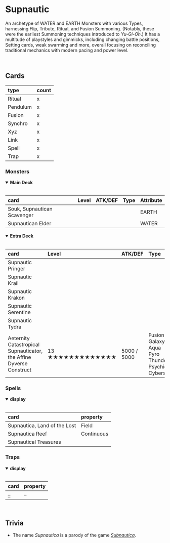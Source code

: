 # Supnautic

An archetype of WATER and EARTH Monsters with various Types, harnessing Flip, Tribute, Ritual, and Fusion Summoning. (Notably, these were the earliest Summoning techniques introduced to *Yu-Gi-Oh*.) It has a multitude of playstyles and gimmicks, including changing battle positions, Setting cards, weak swarming and more, overall focusing on reconciling traditional mechanics with modern pacing and power level.


<br>


## Cards

| type | count |
| :--- | :---- |
| Ritual   | x |
| Pendulum | x |
| Fusion   | x |
| Synchro  | x |
| Xyz      | x |
| Link     | x |
| Spell    | x |
| Trap     | x |

### Monsters

<details open>
  <summary> <b> Main Deck </b> </summary> <br>

| card | Level | ATK/DEF | Type | Attribute |
| :--- | :---- | :------ | :--- | :-------- |
| Souk, Supnautican Scavenger | | | | EARTH |
| Supnautican Elder | | | | WATER |

</details>

<details open>
  <summary> <b> Extra Deck </b> </summary> <br>

| card | Level | ATK/DEF | Type | Attribute | Material |
| :--- | :---- | :------ | :--- | :-------- | :------- |
| Supnautic Pringer |
| Supnautic Krail |
| Supnautic Krakon |
| Supnautic Serentine |
| Supnautic Tydra |
| Aeternity Catastropical Supnauticator, the Affine Dyverse Construct | 13 ★★★★★★★★★★★★★ | 5000 / 5000 | Fusion Galaxy Aqua Pyro Thunder Psychic Cyberse | DIVINE, LIGHT, FIRE, WATER, EARTH, WIND | |

</details>

### Spells

<details open>
  <summary> <b> display </b> </summary> <br>

| card | property |
| :--- | :------- |
| Supnautica, Land of the Lost | Field |
| Supnautica Reef | Continuous |
| Supnautical Treasures | |

</details>

### Traps

<details open>
  <summary> <b> display </b> </summary> <br>

| card | property |
| :--- | :------- |
| [–](../cards/traps/–.md) | – |

</details>


<br>


## Trivia

- The name *Supnautica* is a parody of the game [*Subnautica*](https://wikipedia.org/wiki/Subnautica).
